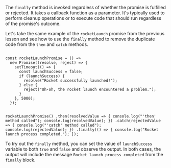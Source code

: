 The `finally` method is invoked regardless of whether the promise is fulfilled or rejected. It takes a callback function as a parameter. It's typically used to perform cleanup operations or to execute code that should run regardless of the promise's outcome.

Let's take the same example of the `rocketLaunch` promise from the previous lesson and see how to use the `finally` method to remove the duplicate code from the `then` and `catch` methods.

<codeblock language="javascript" type="lesson">
<code>
const rocketLaunchPromise = () =>
  new Promise((resolve, reject) => {
    setTimeout(() => {
      const launchSuccess = false;
      if (launchSuccess) {
        resolve("Rocket successfully launched!");
      } else {
        reject("Uh-oh, the rocket launch encountered a problem.");
      }
    }, 5000);
  });

rocketLaunchPromise()
  .then(resolvedValue => {
    console.log("'then' method called");
    console.log(resolvedValue);
  })
  .catch(rejectedValue => {
    console.log("'catch' method called");
    console.log(rejectedValue);
  })
  .finally(() => {
    console.log("Rocket launch process completed.");
  });
</code>
</codeblock>

To try out the `finally` method, you can set the value of `launchSuccess` variable to both `true` and `false` and observe the output. In both cases, the output will include the message `Rocket launch process completed` from the `finally` block.